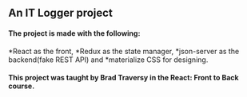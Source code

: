 ## An IT Logger project

#### The project is made with the following: 
*React as the front, 
*Redux as the state manager, 
*json-server as the backend(fake REST API) and 
*materialize CSS for designing.

#### This project was taught by Brad Traversy in the React: Front to Back course.
